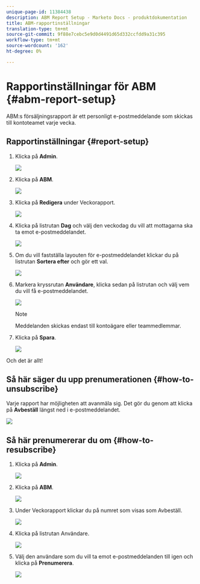 ```yaml
---
unique-page-id: 11384438
description: ABM Report Setup - Marketo Docs - produktdokumentation
title: ABM-rapportinställningar
translation-type: tm+mt
source-git-commit: 9f88e7cebc5e9d0d4491d65d332ccfdd9a31c395
workflow-type: tm+mt
source-wordcount: '162'
ht-degree: 0%

---
```



# Rapportinställningar för ABM {#abm-report-setup}

ABM:s försäljningsrapport är ett personligt e-postmeddelande som skickas till kontoteamet varje vecka.

## Rapportinställningar {#report-setup}

1. Klicka på **Admin**.

   ![](assets/one-3.png)

1. Klicka på **ABM**.

   ![](assets/two-2.png)

1. Klicka på **Redigera** under Veckorapport.

   ![](assets/three-3.png)

1. Klicka på listrutan **Dag** och välj den veckodag du vill att mottagarna ska ta emot e-postmeddelandet.

   ![](assets/four-4.png)

1. Om du vill fastställa layouten för e-postmeddelandet klickar du på listrutan **Sortera efter** och gör ett val.

   ![](assets/five-3.png)

1. Markera kryssrutan **Användare**, klicka sedan på listrutan och välj vem du vill få e-postmeddelandet.

   ![](assets/six-2.png)

   >[!NOTE]
   >
   >Meddelanden skickas endast till kontoägare eller teammedlemmar.

1. Klicka på **Spara**.

   ![](assets/seven-2.png)

Och det är allt!

## Så här säger du upp prenumerationen {#how-to-unsubscribe}

Varje rapport har möjligheten att avanmäla sig. Det gör du genom att klicka på **Avbeställ** längst ned i e-postmeddelandet.

![](assets/eight-1.png)

## Så här prenumererar du om {#how-to-resubscribe}

1. Klicka på **Admin**.

   ![](assets/one-3.png)

1. Klicka på **ABM**.

   ![](assets/two-2.png)

1. Under Veckorapport klickar du på numret som visas som Avbeställ.

   ![](assets/nine.png)

1. Klicka på listrutan Användare.

   ![](assets/ten.png)

1. Välj den användare som du vill ta emot e-postmeddelanden till igen och klicka på **Prenumerera**.

   ![](assets/eleven.png)
